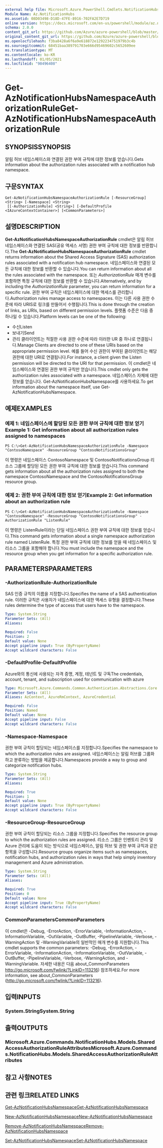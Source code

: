 ```yaml
---
external help file: Microsoft.Azure.PowerShell.Cmdlets.NotificationHubs.dll-Help.xml
Module Name: Az.NotificationHubs
ms.assetid: 08D03498-D18D-47FE-8916-702FA2E7D719
online version: https://docs.microsoft.com/en-us/powershell/module/az.notificationhubs/get-aznotificationhubsnamespaceauthorizationrule
schema: 2.0.0
content_git_url: https://github.com/Azure/azure-powershell/blob/master/src/NotificationHubs/NotificationHubs/help/Get-AzNotificationHubsNamespaceAuthorizationRule.md
original_content_git_url: https://github.com/Azure/azure-powershell/blob/master/src/NotificationHubs/NotificationHubs/help/Get-AzNotificationHubsNamespaceAuthorizationRule.md
ms.openlocfilehash: f3ba8428a6f6a9e618872e1292234751979b3c4b
ms.sourcegitcommit: 68451baa389791703e666d95469602c5652609ee
ms.translationtype: MT
ms.contentlocale: ko-KR
ms.lasthandoff: 01/05/2021
ms.locfileid: "98496408"
---
```

# <span data-ttu-id="0c469-101">Get-AzNotificationHubsNamespaceAuthorizationRule</span><span class="sxs-lookup"><span data-stu-id="0c469-101">Get-AzNotificationHubsNamespaceAuthorizationRule</span></span>

## <span data-ttu-id="0c469-102">SYNOPSIS</span><span class="sxs-lookup"><span data-stu-id="0c469-102">SYNOPSIS</span></span>
<span data-ttu-id="0c469-103">알림 허브 네임스페이스와 연결된 권한 부여 규칙에 대한 정보를 얻습니다.</span><span class="sxs-lookup"><span data-stu-id="0c469-103">Gets information about the authorization rules associated with a notification hub namespace.</span></span>

## <span data-ttu-id="0c469-104">구문</span><span class="sxs-lookup"><span data-stu-id="0c469-104">SYNTAX</span></span>

```
Get-AzNotificationHubsNamespaceAuthorizationRule [-ResourceGroup] <String> [-Namespace] <String>
 [[-AuthorizationRule] <String>] [-DefaultProfile <IAzureContextContainer>] [<CommonParameters>]
```

## <span data-ttu-id="0c469-105">설명</span><span class="sxs-lookup"><span data-stu-id="0c469-105">DESCRIPTION</span></span>
<span data-ttu-id="0c469-106">**Get-AzNotificationHubsNamespaceAuthorizationRule** cmdlet은 알림 허브 네임스페이스와 연결된 SAS(공유 액세스 서명) 권한 부여 규칙에 대한 정보를 반환합니다.</span><span class="sxs-lookup"><span data-stu-id="0c469-106">The **Get-AzNotificationHubsNamespaceAuthorizationRule** cmdlet returns information about the Shared Access Signature (SAS) authorization rules associated with a notification hub namespace.</span></span>
<span data-ttu-id="0c469-107">네임스페이스와 연결된 모든 규칙에 대한 정보를 반환할 수 있습니다.</span><span class="sxs-lookup"><span data-stu-id="0c469-107">You can return information about all the rules associated with the namespace.</span></span>
<span data-ttu-id="0c469-108">또는 *AuthorizationRule* 매개 변수를 포함하면 특정 규칙에 대한 정보를 반환할 수 있습니다.</span><span class="sxs-lookup"><span data-stu-id="0c469-108">Alternatively, and by including the *AuthorizationRule* parameter, you can return information for a specific rule.</span></span>
<span data-ttu-id="0c469-109">권한 부여 규칙은 네임스페이스에 대한 액세스를 관리합니다.</span><span class="sxs-lookup"><span data-stu-id="0c469-109">Authorization rules manage access to namespaces.</span></span>
<span data-ttu-id="0c469-110">이는 다른 사용 권한 수준에 따라 URIS로 링크를 만들어서 수행됩니다.</span><span class="sxs-lookup"><span data-stu-id="0c469-110">This is done through the creation of links, as URIs, based on different permission levels.</span></span>
<span data-ttu-id="0c469-111">플랫폼 수준은 다음 중 하나일 수 있습니다.</span><span class="sxs-lookup"><span data-stu-id="0c469-111">Platform levels can be one of the following:</span></span> 
- <span data-ttu-id="0c469-112">수신</span><span class="sxs-lookup"><span data-stu-id="0c469-112">Listen</span></span>
- <span data-ttu-id="0c469-113">보내기</span><span class="sxs-lookup"><span data-stu-id="0c469-113">Send</span></span>
- <span data-ttu-id="0c469-114">관리 클라이언트는 적절한 사용 권한 수준에 따라 이러한 UR 중 하나로 연결됩니다.</span><span class="sxs-lookup"><span data-stu-id="0c469-114">Manage Clients are directed to one of these URIs based on the appropriate permission level.</span></span>
<span data-ttu-id="0c469-115">예를 들어 수신 권한이 부여된 클라이언트는 해당 권한에 대한 URI로 연결됩니다.</span><span class="sxs-lookup"><span data-stu-id="0c469-115">For instance, a client given the Listen permission will be directed to the URI for that permission.</span></span>
<span data-ttu-id="0c469-116">이 cmdlet은 네임스페이스와 연결된 권한 부여 규칙만 얻습니다.</span><span class="sxs-lookup"><span data-stu-id="0c469-116">This cmdlet only gets the authorization rules associated with a namespace.</span></span>
<span data-ttu-id="0c469-117">네임스페이스 자체에 대한 정보를 얻습니다. Get-AzNotificationHubsNamespace를 사용하세요.</span><span class="sxs-lookup"><span data-stu-id="0c469-117">To get information about the namespace itself, use Get-AzNotificationHubsNamespace.</span></span>

## <span data-ttu-id="0c469-118">예제</span><span class="sxs-lookup"><span data-stu-id="0c469-118">EXAMPLES</span></span>

### <span data-ttu-id="0c469-119">예제 1: 네임스페이스에 할당된 모든 권한 부여 규칙에 대한 정보 얻기</span><span class="sxs-lookup"><span data-stu-id="0c469-119">Example 1: Get information about all authorization rules assigned to namespaces</span></span>
```
PS C:\>Get-AzNotificationHubsNamespaceAuthorizationRule -Namespace "ContosoNamespace" -ResourceGroup "ContosoNotificationsGroup"
```

<span data-ttu-id="0c469-120">이 명령은 네임스페이스 ContosoNamespace 및 ContosoNotificationsGroup 리소스 그룹에 할당된 모든 권한 부여 규칙에 대한 정보를 얻습니다.</span><span class="sxs-lookup"><span data-stu-id="0c469-120">This command gets information about all the authorization rules assigned to both the namespace ContosoNamespace and the ContosoNotificationsGroup resource group.</span></span>

### <span data-ttu-id="0c469-121">예제 2: 권한 부여 규칙에 대한 정보 얻기</span><span class="sxs-lookup"><span data-stu-id="0c469-121">Example 2: Get information about an authorization rule</span></span>
```
PS C:\>Get-AzNotificationHubsNamespaceAuthorizationRule -Namespace "ContosoNamespace" -ResourceGroup "ContosoNotificationsGroup" -AuthorizationRule "ListenRule"
```

<span data-ttu-id="0c469-122">이 명령은 ListenRule이라는 단일 네임스페이스 권한 부여 규칙에 대한 정보를 얻습니다.</span><span class="sxs-lookup"><span data-stu-id="0c469-122">This command gets information about a single namespace authorization rule named ListenRule.</span></span>
<span data-ttu-id="0c469-123">특정 권한 부여 규칙에 대한 정보를 얻을 때 네임스페이스 및 리소스 그룹을 포함해야 합니다.</span><span class="sxs-lookup"><span data-stu-id="0c469-123">You must include the namespace and the resource group when you get information for a specific authorization rule.</span></span>

## <span data-ttu-id="0c469-124">PARAMETERS</span><span class="sxs-lookup"><span data-stu-id="0c469-124">PARAMETERS</span></span>

### <span data-ttu-id="0c469-125">-AuthorizationRule</span><span class="sxs-lookup"><span data-stu-id="0c469-125">-AuthorizationRule</span></span>
<span data-ttu-id="0c469-126">SAS 인증 규칙의 이름을 지정합니다.</span><span class="sxs-lookup"><span data-stu-id="0c469-126">Specifies the name of a SAS authentication rule.</span></span>
<span data-ttu-id="0c469-127">이러한 규칙은 사용자가 네임스페이스에 대한 액세스 유형을 결정합니다.</span><span class="sxs-lookup"><span data-stu-id="0c469-127">These rules determine the type of access that users have to the namespace.</span></span>

```yaml
Type: System.String
Parameter Sets: (All)
Aliases:

Required: False
Position: 2
Default value: None
Accept pipeline input: True (ByPropertyName)
Accept wildcard characters: False
```

### <span data-ttu-id="0c469-128">-DefaultProfile</span><span class="sxs-lookup"><span data-stu-id="0c469-128">-DefaultProfile</span></span>
<span data-ttu-id="0c469-129">Azure와의 통신에 사용되는 자격 증명, 계정, 테넌트 및 구독</span><span class="sxs-lookup"><span data-stu-id="0c469-129">The credentials, account, tenant, and subscription used for communication with azure</span></span>

```yaml
Type: Microsoft.Azure.Commands.Common.Authentication.Abstractions.Core.IAzureContextContainer
Parameter Sets: (All)
Aliases: AzContext, AzureRmContext, AzureCredential

Required: False
Position: Named
Default value: None
Accept pipeline input: False
Accept wildcard characters: False
```

### <span data-ttu-id="0c469-130">-Namespace</span><span class="sxs-lookup"><span data-stu-id="0c469-130">-Namespace</span></span>
<span data-ttu-id="0c469-131">권한 부여 규칙이 할당되는 네임스페이스를 지정합니다.</span><span class="sxs-lookup"><span data-stu-id="0c469-131">Specifies the namespace to which the authorization rules are assigned.</span></span>
<span data-ttu-id="0c469-132">네임스페이스는 알림 허브를 그룹화하고 분류하는 방법을 제공합니다.</span><span class="sxs-lookup"><span data-stu-id="0c469-132">Namespaces provide a way to group and categorize notification hubs.</span></span>

```yaml
Type: System.String
Parameter Sets: (All)
Aliases:

Required: True
Position: 1
Default value: None
Accept pipeline input: True (ByPropertyName)
Accept wildcard characters: False
```

### <span data-ttu-id="0c469-133">-ResourceGroup</span><span class="sxs-lookup"><span data-stu-id="0c469-133">-ResourceGroup</span></span>
<span data-ttu-id="0c469-134">권한 부여 규칙이 할당되는 리소스 그룹을 지정합니다.</span><span class="sxs-lookup"><span data-stu-id="0c469-134">Specifies the resource group to which the authorization rules are assigned.</span></span>
<span data-ttu-id="0c469-135">리소스 그룹은 인벤토리 관리 및 Azure 관리에 도움이 되는 방식으로 네임스페이스, 알림 허브 및 권한 부여 규칙과 같은 항목을 구성합니다.</span><span class="sxs-lookup"><span data-stu-id="0c469-135">Resource groups organize items such as namespaces, notification hubs, and authorization rules in ways that help simply inventory management and Azure administration.</span></span>

```yaml
Type: System.String
Parameter Sets: (All)
Aliases:

Required: True
Position: 0
Default value: None
Accept pipeline input: True (ByPropertyName)
Accept wildcard characters: False
```

### <span data-ttu-id="0c469-136">CommonParameters</span><span class="sxs-lookup"><span data-stu-id="0c469-136">CommonParameters</span></span>
<span data-ttu-id="0c469-137">이 cmdlet은 -Debug, -ErrorAction, -ErrorVariable, -InformationAction, -InformationVariable, -OutVariable, -OutBuffer, -PipelineVariable, -Verbose, -WarningAction 및 -WarningVariable의 일반적인 매개 변수를 지원합니다.</span><span class="sxs-lookup"><span data-stu-id="0c469-137">This cmdlet supports the common parameters: -Debug, -ErrorAction, -ErrorVariable, -InformationAction, -InformationVariable, -OutVariable, -OutBuffer, -PipelineVariable, -Verbose, -WarningAction, and -WarningVariable.</span></span> <span data-ttu-id="0c469-138">자세한 내용은 다음 about_CommonParameters http://go.microsoft.com/fwlink/?LinkID=113216) 참조하세요.</span><span class="sxs-lookup"><span data-stu-id="0c469-138">For more information, see about_CommonParameters (http://go.microsoft.com/fwlink/?LinkID=113216).</span></span>

## <span data-ttu-id="0c469-139">입력</span><span class="sxs-lookup"><span data-stu-id="0c469-139">INPUTS</span></span>

### <span data-ttu-id="0c469-140">System.String</span><span class="sxs-lookup"><span data-stu-id="0c469-140">System.String</span></span>

## <span data-ttu-id="0c469-141">출력</span><span class="sxs-lookup"><span data-stu-id="0c469-141">OUTPUTS</span></span>

### <span data-ttu-id="0c469-142">Microsoft.Azure.Commands.NotificationHubs.Models.SharedAccessAuthorizationRuleAttributes</span><span class="sxs-lookup"><span data-stu-id="0c469-142">Microsoft.Azure.Commands.NotificationHubs.Models.SharedAccessAuthorizationRuleAttributes</span></span>

## <span data-ttu-id="0c469-143">참고 사항</span><span class="sxs-lookup"><span data-stu-id="0c469-143">NOTES</span></span>

## <span data-ttu-id="0c469-144">관련 링크</span><span class="sxs-lookup"><span data-stu-id="0c469-144">RELATED LINKS</span></span>

[<span data-ttu-id="0c469-145">Get-AzNotificationHubsNamespace</span><span class="sxs-lookup"><span data-stu-id="0c469-145">Get-AzNotificationHubsNamespace</span></span>](./Get-AzNotificationHubsNamespace.md)

[<span data-ttu-id="0c469-146">New-AzNotificationHubsNamespace</span><span class="sxs-lookup"><span data-stu-id="0c469-146">New-AzNotificationHubsNamespace</span></span>](./New-AzNotificationHubsNamespace.md)

[<span data-ttu-id="0c469-147">Remove-AzNotificationHubsNamespace</span><span class="sxs-lookup"><span data-stu-id="0c469-147">Remove-AzNotificationHubsNamespace</span></span>](./Remove-AzNotificationHubsNamespace.md)

[<span data-ttu-id="0c469-148">Set-AzNotificationHubsNamespace</span><span class="sxs-lookup"><span data-stu-id="0c469-148">Set-AzNotificationHubsNamespace</span></span>](./Set-AzNotificationHubsNamespace.md)


